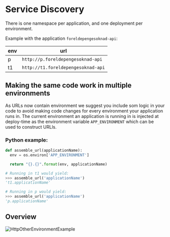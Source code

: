 Service Discovery
=================

There is one namespace per application, and one deployment per environment.

Example with the application `foreldepengesoknad-api`:

| env | url                                 |
| ----| ----------------------------------- |
| p   | `http://p.foreldepengesoknad-api`   |
| t1  | `http://t1.foreldepengesoknad-api`  |


## Making the same code work in multiple environments

As URLs now contain environment we suggest you include som logic in your code to avoid making code changes for every environment your application runs in. The current environment an application is running in is injected at deploy-time as the environment variable `APP_ENVIRONMENT` which can be used to construct URLls.


### Python example:

```python
def assemble_url(applicationName):
  env = os.environ['APP_ENVIRONMENT']

  return "{}.{}".format(env, applicationName)

# Running in t1 would yield:
>>> assemble_url('applicationName')
't1.applicationName'

# Running in p would yield:
>>> assemble_url('applicationName')
'p.applicationName'
```


## Overview

![HttpOtherEnvironmentExample](/_media/service_discovery_overview.png)
